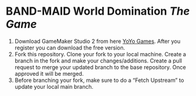 # **BAND-MAID** World Domination _The Game_



1. Download GameMaker Studio 2 from here [YoYo Games](https://www.yoyogames.com). After you register you can download the free version.
2. Fork this repository. Clone your fork to your local machine. Create a branch in the fork and make your changes/additions. Create a pull request to merge your updated branch to the base repository. Once approved it will be merged. 
3. Before branching your fork, make sure to do a “Fetch Upstream” to update your local main branch.
